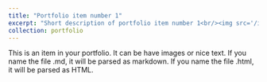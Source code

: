 ```yaml
---
title: "Portfolio item number 1"
excerpt: "Short description of portfolio item number 1<br/><img src='/images/photos.png'>"
collection: portfolio
---
```


This is an item in your portfolio. It can be have images or nice text. If you name the file .md, it will be parsed as markdown. If you name the file .html, it will be parsed as HTML. 
